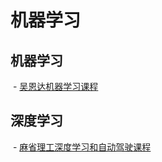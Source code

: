 # 机器学习

## 机器学习
  - [吴恩达机器学习课程](https://www.coursera.org/learn/machine-learning)


## 深度学习
  - [麻省理工深度学习和自动驾驶课程](http://www.mooc.ai/course/483)
